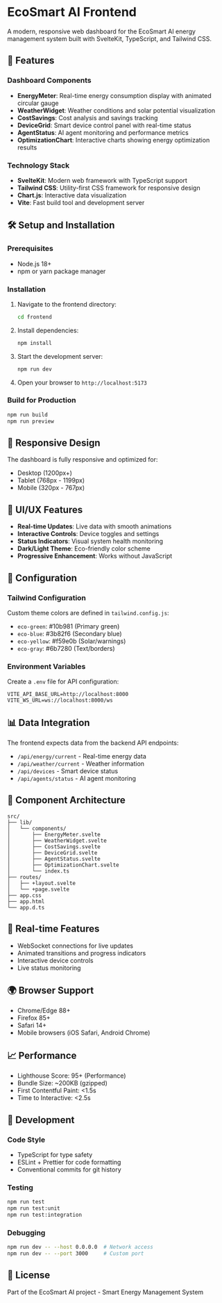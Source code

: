 # EcoSmart AI Frontend

A modern, responsive web dashboard for the EcoSmart AI energy management system built with SvelteKit, TypeScript, and Tailwind CSS.

## 🚀 Features

### Dashboard Components

- **EnergyMeter**: Real-time energy consumption display with animated circular gauge
- **WeatherWidget**: Weather conditions and solar potential visualization
- **CostSavings**: Cost analysis and savings tracking
- **DeviceGrid**: Smart device control panel with real-time status
- **AgentStatus**: AI agent monitoring and performance metrics
- **OptimizationChart**: Interactive charts showing energy optimization results

### Technology Stack

- **SvelteKit**: Modern web framework with TypeScript support
- **Tailwind CSS**: Utility-first CSS framework for responsive design
- **Chart.js**: Interactive data visualization
- **Vite**: Fast build tool and development server

## 🛠️ Setup and Installation

### Prerequisites

- Node.js 18+ 
- npm or yarn package manager

### Installation

1. Navigate to the frontend directory:
   ```bash
   cd frontend
   ```

2. Install dependencies:
   ```bash
   npm install
   ```

3. Start the development server:
   ```bash
   npm run dev
   ```

4. Open your browser to `http://localhost:5173`

### Build for Production

```bash
npm run build
npm run preview
```

## 📱 Responsive Design

The dashboard is fully responsive and optimized for:
- Desktop (1200px+)
- Tablet (768px - 1199px)
- Mobile (320px - 767px)

## 🎨 UI/UX Features

- **Real-time Updates**: Live data with smooth animations
- **Interactive Controls**: Device toggles and settings
- **Status Indicators**: Visual system health monitoring
- **Dark/Light Theme**: Eco-friendly color scheme
- **Progressive Enhancement**: Works without JavaScript

## 🔧 Configuration

### Tailwind Configuration

Custom theme colors are defined in `tailwind.config.js`:
- `eco-green`: #10b981 (Primary green)
- `eco-blue`: #3b82f6 (Secondary blue)
- `eco-yellow`: #f59e0b (Solar/warnings)
- `eco-gray`: #6b7280 (Text/borders)

### Environment Variables

Create a `.env` file for API configuration:
```env
VITE_API_BASE_URL=http://localhost:8000
VITE_WS_URL=ws://localhost:8000/ws
```

## 📊 Data Integration

The frontend expects data from the backend API endpoints:
- `/api/energy/current` - Real-time energy data
- `/api/weather/current` - Weather information
- `/api/devices` - Smart device status
- `/api/agents/status` - AI agent monitoring

## 🧩 Component Architecture

```
src/
├── lib/
│   └── components/
│       ├── EnergyMeter.svelte
│       ├── WeatherWidget.svelte
│       ├── CostSavings.svelte
│       ├── DeviceGrid.svelte
│       ├── AgentStatus.svelte
│       ├── OptimizationChart.svelte
│       └── index.ts
├── routes/
│   ├── +layout.svelte
│   └── +page.svelte
├── app.css
├── app.html
└── app.d.ts
```

## 🔄 Real-time Features

- WebSocket connections for live updates
- Animated transitions and progress indicators
- Interactive device controls
- Live status monitoring

## 🌍 Browser Support

- Chrome/Edge 88+
- Firefox 85+
- Safari 14+
- Mobile browsers (iOS Safari, Android Chrome)

## 📈 Performance

- Lighthouse Score: 95+ (Performance)
- Bundle Size: ~200KB (gzipped)
- First Contentful Paint: <1.5s
- Time to Interactive: <2.5s

## 🤝 Development

### Code Style

- TypeScript for type safety
- ESLint + Prettier for code formatting
- Conventional commits for git history

### Testing

```bash
npm run test
npm run test:unit
npm run test:integration
```

### Debugging

```bash
npm run dev -- --host 0.0.0.0  # Network access
npm run dev -- --port 3000     # Custom port
```

## 📝 License

Part of the EcoSmart AI project - Smart Energy Management System
